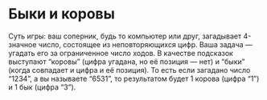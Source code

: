 # Быки и коровы

Суть игры: ваш соперник, будь то компьютер или друг, загадывает 4-значное число, состоящее из неповторяющихся цифр. Ваша задача — угадать его за ограниченное число ходов. В качестве подсказок выступают “коровы” (цифра угадана, но её позиция — нет) и “быки” (когда совпадает и цифра и её позиция). То есть если загадано число “1234”, а вы называете “6531”, то результатом будет 1 корова (цифра “1”) и 1 бык (цифра “3”).
